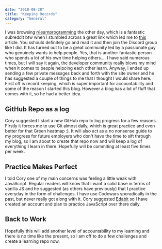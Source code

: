 ```yaml
---
date: "2018-08-28"
title: "Keeping Records"
category: "General"
---
```

I was browsing [r/learnprogramming](https://www.reddit.com/r/learnprogramming/) the other day, which is a fantastic subreddit btw when I stumbled across a great link which led me to [this](https://bttrdvlpr.com/start/) article. You sshould definitely go and read it and then join the Discord group like I did. It has turned out to be a great community led by a passionate guy who genuinely wants to help people. Yes, that is another fantastic person who spends a lot of his own time helping others.... I have said numerous times, but I will say it again, the developer community really blows my mind when it comes to people helpoing each other learn. Anyway, I ended up sending a few private messages back and forth with the site owner and he has suggested a couple of things to me that I thought I would share here. First off is record keeping, which is super important for accountability and some of the reason I started this blog. However a blog has a lot of fluff that comes with it, so he had a better idea.

## GitHub Repo as a log 

Cory suggested I start a new GitHub repo to log progress for a few reasons. Firstly it forces me to use Git almost daily, which is great practice and even better for that Green heatmap :). It will also act as a no nonsense guide to my progress for future employers who don't have the time to sift through my blog, so I am about to create that repo now and will keep a log of everything I learn in there. Hopefully will be commiting at least five times per week.

## Practice Makes Perfect

I told Cory one of my main concerns was feeling a little weak with JavaScript. Regular readers will know that I want a solid base in terms of vanilla JS and he suggested (as others have previously) that I practice everyday in the form of challenges. I have use Codewars sporadically in the past, but never really got along with it. Cory suggested [Edabit](https://edabit.com) so I have created an account and plan to practice JavaScript over there daily.

## Back to Work

Hopefully this will add another level of accountability to my learning and there is no time like the present, so I am off to do a few challenges and create a learning repo now.
